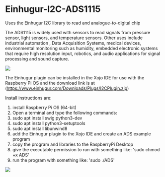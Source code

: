 # Einhugur-I2C-ADS1115
Uses the Einhugur I2C library to read and analogue-to-digital chip

The ADS1115 is widely used with sensors to read signals from pressure sensor, light sensors, and temperature sensors. Other uses include industrial automation , Data Acquisition Systems, medical devices, environmental monitoring such as humidity, embedded electronic systems that require high resolution input, robotics, and audio applications for signal processing and sound capture.

![](https://github.com/eugenedakin/EinhugurI2CADS1115/blob/main/ADS1115ScreenGrab.png)

The Einhugur plugin can be installed in the Xojo IDE for use with the Raspberry Pi OS and the download link is at (https://www.einhugur.com/Downloads/Plugs/I2CPlugin.zip)

Install instructions are:
1) install Raspberry Pi OS (64-bit)
2) Open a terminal and type the following commands:
3) sudo apt install swig python3-dev
4) sudo apt install python3-setuptools
5) sudo apt install libunwind8
6) add the Einhugur plugin to the Xojo IDE and create an ADS example program
7) copy the program and libraries to the RaspberryPi Desktop
8) give the executable permission to run with something like: 'sudo chmod +x ADS'
9) run the program with something like: 'sudo ./ADS'

![](https://github.com/eugenedakin/EinhugurI2CADS1115/blob/main/ADS1115Rev1Breadboard.png)

